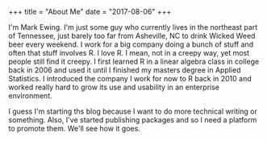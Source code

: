 +++
title = "About Me"
date = "2017-08-06"
+++

I'm Mark Ewing. I'm just some guy who currently lives in the northeast part of Tennessee, just barely too far from Asheville, NC to drink Wicked Weed beer every weekend. I work for a big company doing a bunch of stuff and often that stuff involves R. I love R. I mean, not in a creepy way, yet most people still find it creepy. I first learned R in a linear algebra class in college back in 2006 and used it until I finished my masters degree in Applied Statistics. I introduced the company I work for now to R back in 2010 and worked really hard to grow its use and usability in an enterprise environment.

I guess I'm starting ths blog because I want to do more technical writing or something. Also, I've started publishing packages and so I need a platform to promote them. We'll see how it goes.